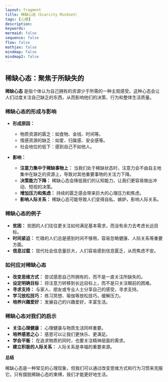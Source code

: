 ```yaml
---
layout: fragment
title: 稀缺心态（Scarcity Mindset）
tags: [心理]
description: 
keywords: 
mermaid: false
sequence: false
flow: false
mathjax: false
mindmap: false
mindmap2: false
---
```


## 稀缺心态：聚焦于所缺失的

**稀缺心态** 是指个体认为自己拥有的资源少于所需的一种主观感受。这种心态会让人们过度关注自己缺乏的东西，从而影响他们的决策、行为和整体生活质量。

### 稀缺心态的形成与影响

* **形成原因：**
  * 物质资源的匮乏：如食物、金钱、时间等。
  * 情感资源的缺乏：如爱、归属感、安全感等。
  * 社会地位的低下：感到自己不如他人。

* **影响：**
  * **注意力集中于稀缺事物上：** 当我们处于稀缺状态时，注意力会不由自主地集中在缺乏的资源上，导致对其他重要事物的关注力下降。
  * **决策能力下降：** 稀缺心态会降低我们的认知能力，让我们更容易做出冲动、短视的决策。
  * **增加压力和焦虑：** 持续的匮乏感会带来巨大的心理压力和焦虑。
  * **影响人际关系：** 稀缺心态可能导致人们变得自私、嫉妒，影响人际关系。

### 稀缺心态的例子

* **贫困：** 贫困的人们往往更关注如何满足基本需求，而没有余力去考虑长远目标。
* **时间紧迫：** 忙碌的人们总是感到时间不够用，容易忽略健康、人际关系等重要方面。
* **信息过载：** 现代社会信息量巨大，人们容易感到信息匮乏，从而焦虑不安。

### 如何应对稀缺心态

* **改变思维方式：** 尝试感恩自己所拥有的，而不是一直关注所缺失的。
* **设定明确目标：** 将注意力转移到长远目标上，而不是只关注眼前的困难。
* **寻求支持：** 与家人、朋友或专业人士分享自己的感受，寻求支持。
* **学习放松技巧：** 练习冥想、瑜伽等放松技巧，缓解压力。
* **培养兴趣爱好：** 发展自己的兴趣爱好，丰富生活。

### 稀缺心态对我们的启示

* **关注心理健康：** 心理健康与物质生活同样重要。
* **培养感恩之心：** 感恩可以让我们更快乐、更满足。
* **学会平衡：** 在追求物质的同时，也要关注精神层面的需求。
* **建立积极的人际关系：** 人际关系是幸福的重要来源。

**总结**

稀缺心态是一种常见的心理现象，但我们可以通过改变思维方式和行为习惯来克服它。只有摆脱稀缺心态的束缚，我们才能更好地生活。


